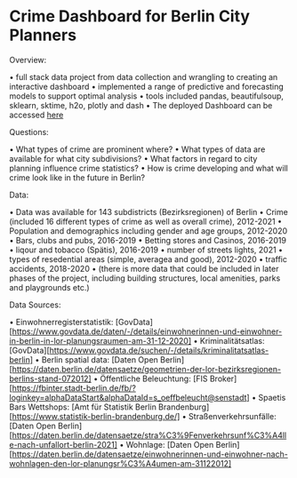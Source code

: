 # Crime Dashboard for Berlin City Planners

Overview:

•	full stack data project from data collection and wrangling to creating an interactive dashboard
•	implemented a range of predictive and forecasting models to support optimal analysis
•	tools included pandas, beautifulsoup, sklearn, sktime, h2o, plotly and dash
• The deployed Dashboard can be accessed [here](https://berlin-crime-dashboard.onrender.com/)

Questions:

• What types of crime are prominent where?
• What types of data are available for what city subdivisions?
• What factors in regard to city planning influence crime statistics?
• How is crime developing and what will crime look like in the future in Berlin?

Data:

• Data was available for 143 subdistricts (Bezirksregionen) of Berlin
• Crime (included 16 different types of crime as well as overall crime), 2012-2021
• Population and demographics including gender and age groups, 2012-2020
• Bars, clubs and pubs, 2016-2019
• Betting stores and Casinos, 2016-2019
• liqour and tobacco (Spätis), 2016-2019
• number of streets lights, 2021
• types of resedential areas (simple, averagea and good), 2012-2020
• traffic accidents, 2018-2020
• (there is more data that could be included in later phases of the project, including building structures, local amenities, parks and playgrounds etc.)

Data Sources:

• Einwohnerregisterstatistik: [GovData][https://www.govdata.de/daten/-/details/einwohnerinnen-und-einwohner-in-berlin-in-lor-planungsraumen-am-31-12-2020]
• Kriminalitätsatlas: [GovData][https://www.govdata.de/suchen/-/details/kriminalitatsatlas-berlin]
• Berlin spatial data: [Daten Open Berlin][https://daten.berlin.de/datensaetze/geometrien-der-lor-bezirksregionen-berlins-stand-072012]
• Öffentliche Beleuchtung: [FIS Broker][https://fbinter.stadt-berlin.de/fb/?loginkey=alphaDataStart&alphaDataId=s_oeffbeleucht@senstadt]
• Spaetis Bars Wettshops: [Amt für Statistik Berlin Brandenburg][https://www.statistik-berlin-brandenburg.de/]
• Straßenverkehrsunfälle: [Daten Open Berlin][https://daten.berlin.de/datensaetze/stra%C3%9Fenverkehrsunf%C3%A4lle-nach-unfallort-berlin-2021]
• Wohnlage: [Daten Open Berlin][https://daten.berlin.de/datensaetze/einwohnerinnen-und-einwohner-nach-wohnlagen-den-lor-planungsr%C3%A4umen-am-31122012]
